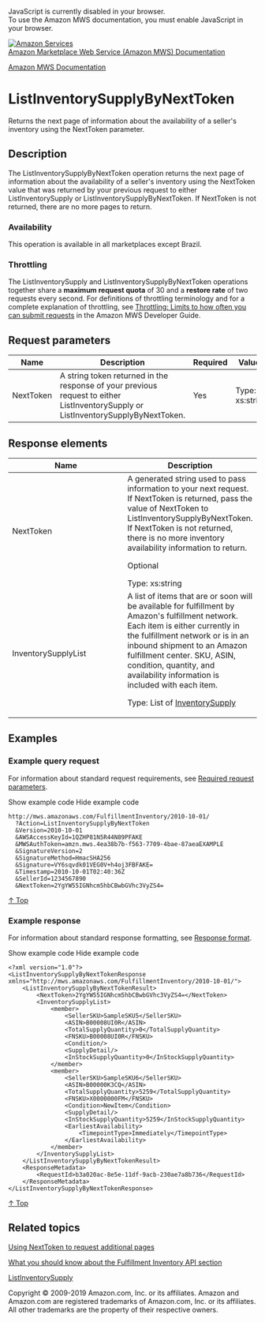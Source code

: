 <div id="MWSDX_noscript">

JavaScript is currently disabled in your browser.  
To use the Amazon MWS documentation, you must enable JavaScript in your
browser.

</div>

<div id="MWSDX_divtop">

[![Amazon
Services](https://images-na.ssl-images-amazon.com/images/G/08/mwsportal/fr_FR/amazonservices.gif
"Amazon Services")](http://services.amazon.fr)  
<span id="MWSDX_titlebar">[Amazon Marketplace Web Service (Amazon MWS)
Documentation](https://developer.amazonservices.fr/gp/mws/docs.html)</span>

</div>

<div id="MWSDX_divbottom">

<div id="MWSDX_divleft">

<div id="MWSDX_toc">

</div>

</div>

<div id="MWSDX_divright">

<div id="MWSDX_content">

<span id="MWSDX_breadcrumbs">[Amazon MWS
Documentation](https://developer.amazonservices.fr/gp/mws/docs.html)</span>

<div id="FBAInventory_ListInventorySupplyByNextToken" class="nested0">

# ListInventorySupplyByNextToken

<div class="body">

<span class="ph">Returns the next page of information about the
availability of a seller's inventory using the
<span class="keyword parmname">NextToken</span> parameter.</span>

</div>

<div id="Description" class="topic concept nested1">

## Description

<div class="body conbody">

The <span class="keyword apiname">ListInventorySupplyByNextToken</span>
operation returns the next page of information about the availability of
a seller's inventory using the
<span class="keyword parmname">NextToken</span> value that was returned
by your previous request to either
<span class="keyword apiname">ListInventorySupply</span> or
<span class="keyword apiname">ListInventorySupplyByNextToken</span>. If
<span class="keyword parmname">NextToken</span> is not returned, there
are no more pages to return.

<div class="section">

### Availability

This operation is available in all marketplaces except Brazil.

</div>

<div class="section">

### Throttling

The <span class="keyword apiname">ListInventorySupply</span> and
<span class="keyword apiname">ListInventorySupplyByNextToken</span>
operations together share a **maximum request quota** of 30 and a
**restore rate** of two requests every second. <span class="ph">For
definitions of throttling terminology and for a complete explanation of
throttling, see [Throttling: Limits to how often you can submit
requests](../dev_guide/DG_Throttling.html) in the
<span class="ph">Amazon MWS Developer
Guide</span>.</span>

</div>

</div>

</div>

<div id="RequestParameters" class="topic reference nested1">

## Request parameters

<div class="body refbody">

<div class="tablenoborder">

| Name                                            | Description                                                                                                                                                                                                 | Required | Values                                  |
| ----------------------------------------------- | ----------------------------------------------------------------------------------------------------------------------------------------------------------------------------------------------------------- | -------- | --------------------------------------- |
| <span class="keyword parmname">NextToken</span> | A string token returned in the response of your previous request to either <span class="keyword apiname">ListInventorySupply</span> or <span class="keyword apiname">ListInventorySupplyByNextToken</span>. | Yes      | <span class="ph">Type: xs:string</span> |

</div>

</div>

</div>

<div id="ResponseElements" class="topic reference nested1">

## Response elements

<div class="body refbody">

<div class="tablenoborder">

<table>
<colgroup>
<col style="width: 50%" />
<col style="width: 50%" />
</colgroup>
<thead>
<tr class="header">
<th>Name</th>
<th>Description</th>
</tr>
</thead>
<tbody>
<tr class="odd">
<td><span class="keyword parmname">NextToken</span></td>
<td>A generated string used to pass information to your next request. If <span class="keyword parmname">NextToken</span> is returned, pass the value of <span class="keyword parmname">NextToken</span> to <span class="keyword apiname">ListInventorySupplyByNextToken</span>. If <span class="keyword parmname">NextToken</span> is not returned, there is no more inventory availability information to return.
<p>Optional</p>
<span class="ph">Type: xs:string</span></td>
</tr>
<tr class="even">
<td><span class="keyword parmname">InventorySupplyList</span></td>
<td>A list of items that are or soon will be available for fulfillment by <span class="ph">Amazon's fulfillment network</span>. Each item is either currently in the fulfillment network or is in an inbound shipment to an <span class="ph">Amazon fulfillment center</span>. SKU, ASIN, condition, quantity, and availability information is included with each item.
<p>Type: List of <a href="FBAInventory_Datatypes.html#InventorySupply" class="xref" title="General information about the availability of inventory for a single SKU.">InventorySupply</a></p></td>
</tr>
</tbody>
</table>

</div>

</div>

</div>

<div id="Examples" class="topic reference nested1">

## Examples

<div class="body refbody">

<div class="section">

### Example query request

<span class="ph">For information about standard request requirements,
see [Required request
parameters](../dev_guide/DG_RequiredRequestParameters.html).</span>

<span class="ph expander"> <span class="keyword parmname xshow">Show
example code</span> <span class="keyword parmname xhide">Hide example
code</span> </span>

<div class="sectiondiv content">

``` pre codeblock
http://mws.amazonaws.com/FulfillmentInventory/2010-10-01/
  ?Action=ListInventorySupplyByNextToken
  &Version=2010-10-01
  &AWSAccessKeyId=1QZHP81N5R44N89PFAKE
  &MWSAuthToken=amzn.mws.4ea38b7b-f563-7709-4bae-87aeaEXAMPLE
  &SignatureVersion=2
  &SignatureMethod=HmacSHA256
  &Signature=VY6sqvdk01VEG0V+h4oj3FBFAKE=
  &Timestamp=2010-10-01T02:40:36Z
  &SellerId=1234567890
  &NextToken=2YgYW55IGNhcm5hbCBwbGVhc3VyZS4=
```

[↑ Top](#Examples)

</div>

</div>

<div class="section">

### Example response

<span class="ph">For information about standard response formatting, see
[Response format](../dev_guide/DG_ResponseFormat.html).</span>

<span class="ph expander"> <span class="keyword parmname xshow">Show
example code</span> <span class="keyword parmname xhide">Hide example
code</span> </span>

<div class="sectiondiv content">

``` pre codeblock
<?xml version="1.0"?>
<ListInventorySupplyByNextTokenResponse xmlns="http://mws.amazonaws.com/FulfillmentInventory/2010-10-01/">
    <ListInventorySupplyByNextTokenResult>
        <NextToken>2YgYW55IGNhcm5hbCBwbGVhc3VyZS4=</NextToken>
        <InventorySupplyList>
            <member>
                <SellerSKU>SampleSKU5</SellerSKU>
                <ASIN>B00008UI0R</ASIN>
                <TotalSupplyQuantity>0</TotalSupplyQuantity>
                <FNSKU>B00008UI0R</FNSKU>
                <Condition/>
                <SupplyDetail/>
                <InStockSupplyQuantity>0</InStockSupplyQuantity>
            </member>
            <member>
                <SellerSKU>SampleSKU6</SellerSKU>
                <ASIN>B00000K3CQ</ASIN>
                <TotalSupplyQuantity>5259</TotalSupplyQuantity>
                <FNSKU>X0000000FM</FNSKU>
                <Condition>NewItem</Condition>
                <SupplyDetail/>
                <InStockSupplyQuantity>5259</InStockSupplyQuantity>
                <EarliestAvailability>
                    <TimepointType>Immediately</TimepointType>
                </EarliestAvailability>
            </member>
        </InventorySupplyList>
    </ListInventorySupplyByNextTokenResult>
    <ResponseMetadata>
        <RequestId>b3a020ac-8e5e-11df-9acb-230ae7a8b736</RequestId>
    </ResponseMetadata>
</ListInventorySupplyByNextTokenResponse>
```

[↑ Top](#Examples)

</div>

</div>

</div>

</div>

<div id="RelatedTopics" class="topic nested1">

## Related topics

<div class="body">

[Using NextToken to request additional
pages](../dev_guide/DG_NextToken.html)

[What you should know about the Fulfillment Inventory API
section](FBAInventory_Overview.html)

[ListInventorySupply](FBAInventory_ListInventorySupply.html "Returns information about the availability of a seller's inventory.")

</div>

</div>

</div>

<div id="MWSDX_footer">

Copyright © 2009-2019 Amazon.com, Inc. or its affiliates. Amazon and
Amazon.com are registered trademarks of Amazon.com, Inc. or its
affiliates. All other trademarks are the property of their respective
owners.

</div>

</div>

</div>

<div style="clear: both;">

</div>

</div>
